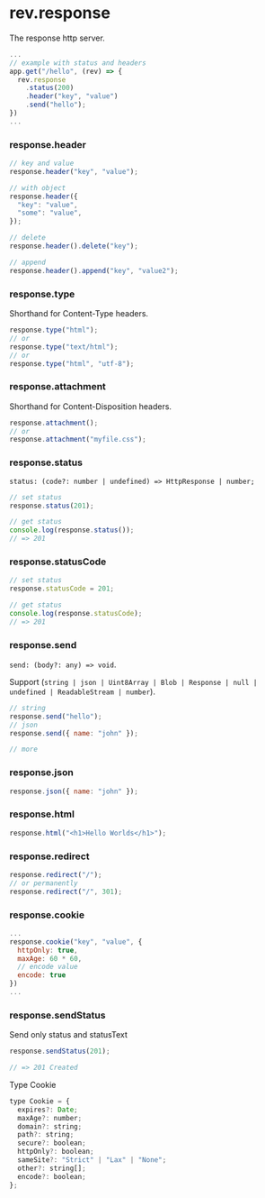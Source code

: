# rev.response

The response http server.

```js
...
// example with status and headers
app.get("/hello", (rev) => {
  rev.response
    .status(200)
    .header("key", "value")
    .send("hello");
})
...
```

### response.header

```js
// key and value
response.header("key", "value");

// with object
response.header({
  "key": "value",
  "some": "value",
});

// delete
response.header().delete("key");

// append
response.header().append("key", "value2");
```

### response.type

Shorthand for Content-Type headers.

```js
response.type("html");
// or
response.type("text/html");
// or
response.type("html", "utf-8");
```

### response.attachment

Shorthand for Content-Disposition headers.

```js
response.attachment();
// or
response.attachment("myfile.css");
```

### response.status

`status: (code?: number | undefined) => HttpResponse | number;`

```js
// set status
response.status(201);

// get status
console.log(response.status());
// => 201
```

### response.statusCode

```js
// set status
response.statusCode = 201;

// get status
console.log(response.statusCode);
// => 201
```

### response.send

`send: (body?: any) => void`.

Support
(`string | json | Uint8Array | Blob | Response | null | undefined | ReadableStream | number`).

```js
// string
response.send("hello");
// json
response.send({ name: "john" });

// more
```

### response.json

```js
response.json({ name: "john" });
```

### response.html

```js
response.html("<h1>Hello Worlds</h1>");
```

### response.redirect

```js
response.redirect("/");
// or permanently
response.redirect("/", 301);
```

### response.cookie

```js
...
response.cookie("key", "value", {
  httpOnly: true,
  maxAge: 60 * 60,
  // encode value
  encode: true
})
...
```
### response.sendStatus
Send only status and statusText

```js
response.sendStatus(201);

// => 201 Created
```

Type Cookie

```js
type Cookie = {
  expires?: Date;
  maxAge?: number;
  domain?: string;
  path?: string;
  secure?: boolean;
  httpOnly?: boolean;
  sameSite?: "Strict" | "Lax" | "None";
  other?: string[];
  encode?: boolean;
};
```
